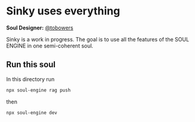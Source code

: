 # Sinky uses everything

**Soul Designer:** [@tobowers](https://github.com/tobowers)

Sinky is a work in progress. The goal is to use all the features of the SOUL ENGINE in one semi-coherent soul.

## Run this soul

In this directory run

```bash
npx soul-engine rag push
```

then

```bash
npx soul-engine dev
```
